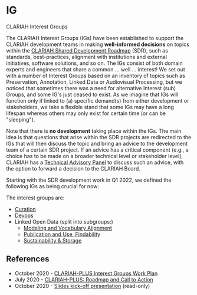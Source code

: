 # IG
CLARIAH Interest Groups

The CLARIAH Interest Groups (IGs) have been established to support the CLARIAH development teams in making **well-informed decisions** on topics within the [CLARIAH Shared Development Roadmap](https://github.com/CLARIAH/clariah-plus/tree/main/shared-development-roadmap) (SDR), such as standards, best-practices, alignment with institutions and external initiatives, software solutions, and so on. The IGs consist of both domain experts and engineers that share a common ... well ... interest! We set out with a number of Interest Groups based on an inventory of topics such as Preservation, Annotation, Linked Data or Audiovisual Processing, but we noticed that sometimes there was a need for alternative Interest (sub) Groups, and some IG's just ceased to exist. As we imagine that IGs will function only if linked to (a) specific demand(s) from either development or stakeholders, we take a flexible stand that some IGs may have a long lifespan whereas others may only exist for certain time (or can be "sleeping"). 

Note that there is **no development** taking place within the IGs. The main idea is that questions that arise within the SDR projects are redirected to the IGs that will then discuss the topic and bring an advice to the development team of a certain SDR project. If an advice has a critical component (e.g., a choice has to be made on a broader technical level or stakeholder level), CLARIAH has a [Technical Advisory Panel](https://github.com/CLARIAH/clariah-plus/tree/main/technical-committee) to discuss such an advice, with the option to forward a decision to the CLARIAH Board.

Starting with the SDR development work in Q1 2022, we defined the following IGs as being crucial for now:

<!-- In the first 4 years of CLARIAH ('CORE') researchers and engineers were united in Workpackages to garantuee perfect interaction among them, except for one work package. That particular work package was the connection between the engineers from all other WP's and tasked with the design of the overall infra-structure.-->

<!-- It showed that there is a demand for much interaction between the engineers and on a more granular level. Therefore, in the current tranch of CLARIAH ('PLUS'), we foster the cooperation of engineers and harmonization of the infrastructure through Interest Groups. --> 

<!-- This ['live' query](https://github.com/CLARIAH?q=ig&type=&language=) will always be more up to date. -->

The interest groups are:
- [Curation](https://github.com/CLARIAH/clariah-plus/tree/main/interest-groups/curation)
- [Devops](https://github.com/CLARIAH/clariah-plus/tree/main/interest-groups/devops)
- Linked Open Data (split into subgroups:)
    - [Modeling and Vocabulary Alignment](https://github.com/CLARIAH/clariah-plus/tree/main/interest-groups/vocabularies)
    - [Publication and Use, Findability](https://github.com/CLARIAH/IG-LOD-Findability)
    - [Sustainability & Storage](https://github.com/CLARIAH/clariah-plus/tree/main/interest-groups/sustainability)

<!-- - [Text processing](https://github.com/CLARIAH/IG-Text)-->
<!-- - UI/UX-->
<!-- - [Workflows](https://github.com/CLARIAH/IG-Workflows)-->
<!-- - Preservation-->
<!-- - Security & Monitoring -->
<!-- - [Annotation](https://github.com/CLARIAH/IG-Annotation) -->
<!-- - [Audiovisual processing](https://github.com/CLARIAH/IG-AVProcessing)-->


## References

* October 2020 - [CLARIAH-PLUS Interest Groups Work Plan](docs/workplan.pdf)
* July 2020 - [CLARIAH-PLUS: Roadmap and Call to Action](docs/roadmap.pdf)
* October 2020 - [Slides kick-off presentation](https://docs.google.com/presentation/d/1ywZY3b3eW_uIlFEtJb5l6QPlB50_KKeFsB-qn1rVUXc/edit#slide=id.p)
    (read-only)


